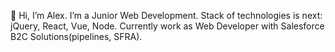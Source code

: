 👋 Hi, I’m Alex.
I’m a Junior Web Development.
Stack of technologies is next: jQuery, React, Vue, Node.
Currently work as  Web Developer with Salesforce B2C Solutions(pipelines, SFRA).


